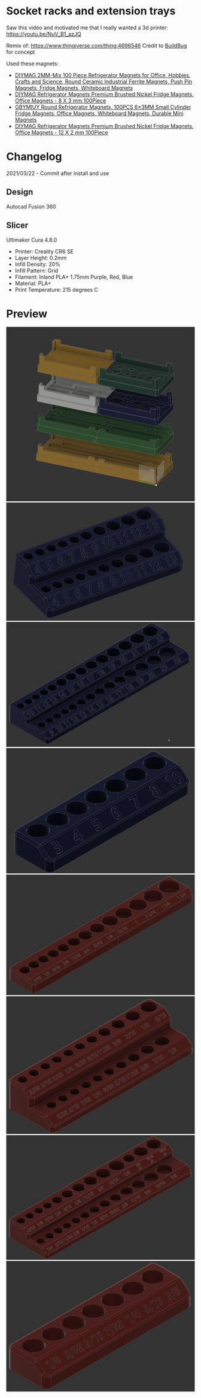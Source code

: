 # Socket racks and extension trays

Saw this video and motivated me that I really wanted a 3d printer: https://youtu.be/NuV_B1_azJQ

Remix of: https://www.thingiverse.com/thing:4696546
Credit to [BuildBug](https://www.thingiverse.com/buildbug/designs) for concept

Used these magnets:
- [DIYMAG 2MM-Mix 100 Piece Refrigerator Magnets for Office, Hobbies, Crafts and Science, Round Ceramic Industrial Ferrite Magnets, Push Pin Magnets, Fridge Magnets, Whiteboard Magnets](https://smile.amazon.com/gp/product/B07MV6M12H/)
- [DIYMAG Refrigerator Magnets Premium Brushed Nickel Fridge Magnets, Office Magnets - 8 X 3 mm 100Piece](https://smile.amazon.com/gp/product/B07B3SDRCP/)
- [GBYMIUY Round Refrigerator Magnets, 100PCS 6×3MM Small Cylinder Fridge Magnets, Office Magnets, Whiteboard Magnets, Durable Mini Magnets](https://smile.amazon.com/gp/product/B07873ZCY4/)
- [DIYMAG Refrigerator Magnets Premium Brushed Nickel Fridge Magnets, Office Magnets - 12 X 2 mm 100Piece](https://smile.amazon.com/gp/product/B07GX7Z4DF/)

# Changelog

2021/03/22 - Commit after install and use

## Design

Autocad Fusion 360 

## Slicer

Ultimaker Cura 4.8.0
- Printer: Creality CR6 SE
- Layer Height: 0.2mm
- Infill Density: 20%
- Infill Pattern: Grid
- Filament: Inland PLA+ 1.75mm Purple, Red, Blue
- Material: PLA+
- Print Temperature: 215 degrees C
 
# Preview
![Preview of tray](extensionsstorage/preview.png "Preview of tray")
![Preview of metric_1-4drive_deep+shallow](metric_1-4drive_deep+shallow/preview.png "Preview of metric_1-4drive_deep+shallow")
![Preview of metric_3-8drive_deep+shallow](metric_3-8drive_deep+shallow/preview.png "Preview of metric_3-8drive_deep+shallow")
![Preview of metric_3-8drive_hex](metric_3-8drive_hex/preview.png "Preview of metric_3-8drive_hex")
![Preview of sae_1-2drive_shallow](sae_1-2drive_shallow/preview.png "Preview of sae_1-2drive_shallow")
![Preview of sae_1-4drive_deep+shallow](sae_1-4drive_deep+shallow/preview.png "Preview of sae_1-4drive_deep+shallow")
![Preview of sae_3-8drive_deep+shallow](sae_3-8drive_deep+shallow/preview.png "Preview of sae_3-8drive_deep+shallow")
![Preview of sae_3-8drive_hex](sae_3-8drive_hex/preview.png "Preview of sae_3-8drive_hex")